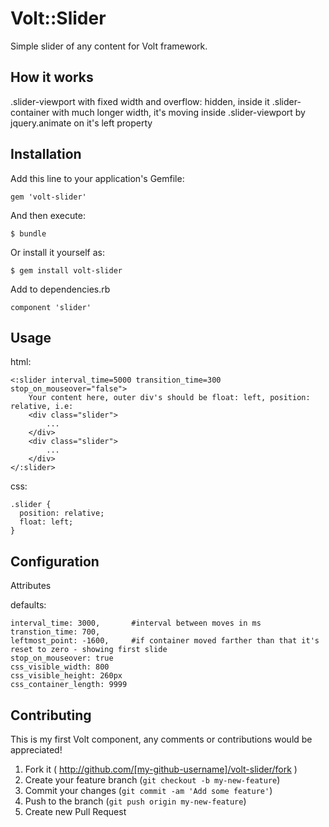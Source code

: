 # Volt::Slider

Simple slider of any content for Volt framework.

## How it works

.slider-viewport with fixed width and overflow: hidden, inside it .slider-container with much longer width, it's moving inside .slider-viewport by jquery.animate on it's left property

## Installation

Add this line to your application's Gemfile:

    gem 'volt-slider'

And then execute:

    $ bundle

Or install it yourself as:

    $ gem install volt-slider

Add to dependencies.rb

    component 'slider'

## Usage

html:

    <:slider interval_time=5000 transition_time=300 stop_on_mouseover="false">
        Your content here, outer div's should be float: left, position: relative, i.e:
        <div class="slider">
            ...
        </div>
        <div class="slider">
            ...
        </div>
    </:slider>
css:

    .slider {
      position: relative;
      float: left;
    }

## Configuration

Attributes

defaults:

    interval_time: 3000,       #interval between moves in ms
    transtion_time: 700,
    leftmost_point: -1600,     #if container moved farther than that it's reset to zero - showing first slide
    stop_on_mouseover: true
    css_visible_width: 800
    css_visible_height: 260px
    css_container_length: 9999


## Contributing

This is my first Volt component, any comments or contributions would be appreciated!

1. Fork it ( http://github.com/[my-github-username]/volt-slider/fork )
2. Create your feature branch (`git checkout -b my-new-feature`)
3. Commit your changes (`git commit -am 'Add some feature'`)
4. Push to the branch (`git push origin my-new-feature`)
5. Create new Pull Request
